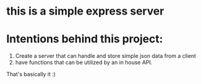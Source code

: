 # this is a simple express server

# Intentions behind this project: 
1. Create a server that can handle and store simple json data from a client
2. have functions that can be utilized by an in house API.

That's basically it :)
